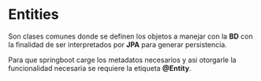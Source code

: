# Entities

Son clases comunes donde se definen los objetos a manejar con la **BD** con la finalidad de ser interpretados por **JPA** para generar persistencia.  

Para que springboot carge los metadatos necesarios y asi otorgarle la funcionalidad necesaria se requiere la etiqueta **@Entity**.  
